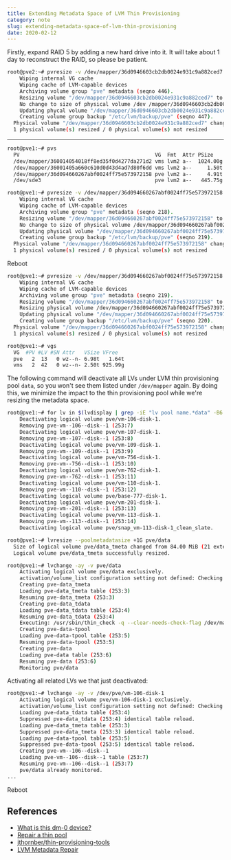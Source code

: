 ```yaml
---
title: Extending Metadata Space of LVM Thin Provisioning
category: note
slug: extending-metadata-space-of-lvm-thin-provisioning
date: 2020-02-12
---
```

Firstly, expand RAID 5 by adding a new hard drive into it. It will take about 1
day to reconstruct the RAID, so please be patient.

```bash
root@pve2:~# pvresize -v /dev/mapper/36d0946603cb2db0024e931c9a882ced7
    Wiping internal VG cache
    Wiping cache of LVM-capable devices
    Archiving volume group "pve" metadata (seqno 446).
    Resizing volume "/dev/mapper/36d0946603cb2db0024e931c9a882ced7" to 10545266688 sectors.
    No change to size of physical volume /dev /mapper/36d0946603cb2db0024e931c9a882ced7.
    Updating phycal volume "/dev/mapper/36d0946603cb2db0024e931c9a882ced7"
    Creating volume group backup "/etc/lvm/backup/pve" (seqno 447).
  Physical volume "/dev/mapper/36d0946603cb2db0024e931c9a882ced7" changed
  1 physical volume(s) resized / 0 physical volume(s) not resized
```

---

```bash
root@pve1:~# pvs
  PV                                            VG  Fmt  Attr PSize    PFree
  /dev/mapper/360014054018ff8ed35f0d4277da271d2 vms lvm2 a--  1024.00g 896.00g
  /dev/mapper/36001405a660c610d0d43d4ad7d80f6dd vms lvm2 a--     1.50t  30.00g
  /dev/mapper/36d094660267abf0024ff75e573972158 pve lvm2 a--     4.91t      0
  /dev/sde3                                     pve lvm2 a--   445.75g      0
```

```bash
root@pve1:~# pvresize -v /dev/mapper/36d094660267abf0024ff75e573972158
    Wiping internal VG cache
    Wiping cache of LVM-capable devices
    Archiving volume group "pve" metadata (seqno 218).
    Resizing volume "/dev/mapper/36d094660267abf0024ff75e573972158" to 10545266688 sectors.
    No change to size of physical volume /dev/mapper/36d094660267abf0024ff75e573972158.
    Updating physical volume "/dev/mapper/36d094660267abf0024ff75e573972158"
    Creating volume group backup "/etc/lvm/backup/pve" (seqno 219).
  Physical volume "/dev/mapper/36d094660267abf0024ff75e573972158" changed
  1 physical volume(s) resized / 0 physical volume(s) not resized
```

Reboot

```bash
root@pve1:~# pvresize -v /dev/mapper/36d094660267abf0024ff75e573972158
    Wiping internal VG cache
    Wiping cache of LVM-capable devices
    Archiving volume group "pve" metadata (seqno 219).
    Resizing volume "/dev/mapper/36d094660267abf0024ff75e573972158" to 14060355584 sectors.
    Resizing physical volume /dev/mapper/36d094660267abf0024ff75e573972158 from 0 to 1716351 extents.
    Updating physical volume "/dev/mapper/36d094660267abf0024ff75e573972158"
    Creating volume group backup "/etc/lvm/backup/pve" (seqno 220).
  Physical volume "/dev/mapper/36d094660267abf0024ff75e573972158" changed
  1 physical volume(s) resized / 0 physical volume(s) not resized
```

```bash
root@pve1:~# vgs
  VG  #PV #LV #SN Attr   VSize VFree
  pve   2  13   0 wz--n- 6.98t   1.64t
  vms   2  42   0 wz--n- 2.50t 925.99g
```

The following command will deactivate all LVs under LVM thin provisioning pool
`data`, so you won't see them listed under `/dev/mapper` again. By doing this,
we minimize the impact to the thin provisioning pool while we're resizing the
metadata space.

```bash
root@pve1:~# for lv in $(lvdisplay | grep -iE "lv pool name.*data" -B6 | grep -i "lv path" | awk '{print $3}' | xargs); do lvchange -an -v $lv; sleep 1; done
    Deactivating logical volume pve/vm-106-disk-1.
    Removing pve-vm--106--disk--1 (253:7)
    Deactivating logical volume pve/vm-107-disk-1.
    Removing pve-vm--107--disk--1 (253:8)
    Deactivating logical volume pve/vm-109-disk-1.
    Removing pve-vm--109--disk--1 (253:9)
    Deactivating logical volume pve/vm-756-disk-1.
    Removing pve-vm--756--disk--1 (253:10)
    Deactivating logical volume pve/vm-762-disk-1.
    Removing pve-vm--762--disk--1 (253:11)
    Deactivating logical volume pve/vm-110-disk-1.
    Removing pve-vm--110--disk--1 (253:12)
    Deactivating logical volume pve/base-777-disk-1.
    Deactivating logical volume pve/vm-201-disk-1.
    Removing pve-vm--201--disk--1 (253:13)
    Deactivating logical volume pve/vm-113-disk-1.
    Removing pve-vm--113--disk--1 (253:14)
    Deactivating logical volume pve/snap_vm-113-disk-1_clean_slate.
```

```bash
root@pve1:~# lvresize --poolmetadatasize +1G pve/data
  Size of logical volume pve/data_tmeta changed from 84.00 MiB (21 extents) to 1.08 GiB (277 extents).
  Logical volume pve/data_tmeta successfully resized.
```

```bash
root@pve1:~# lvchange -ay -v pve/data
    Activating logical volume pve/data exclusively.
    activation/volume_list configuration setting not defined: Checking only host tags for pve/data.
    Creating pve-data_tmeta
    Loading pve-data_tmeta table (253:3)
    Resuming pve-data_tmeta (253:3)
    Creating pve-data_tdata
    Loading pve-data_tdata table (253:4)
    Resuming pve-data_tdata (253:4)
    Executing: /usr/sbin/thin_check -q --clear-needs-check-flag /dev/mapper/pve-data_tmeta
    Creating pve-data-tpool
    Loading pve-data-tpool table (253:5)
    Resuming pve-data-tpool (253:5)
    Creating pve-data
    Loading pve-data table (253:6)
    Resuming pve-data (253:6)
    Monitoring pve/data
```

Activating all related LVs we that just deactivated:

```bash
root@pve1:~# lvchange -ay -v /dev/pve/vm-106-disk-1
    Activating logical volume pve/vm-106-disk-1 exclusively.
    activation/volume_list configuration setting not defined: Checking only host tags for pve/vm-106-disk-1.
    Loading pve-data_tdata table (253:4)
    Suppressed pve-data_tdata (253:4) identical table reload.
    Loading pve-data_tmeta table (253:3)
    Suppressed pve-data_tmeta (253:3) identical table reload.
    Loading pve-data-tpool table (253:5)
    Suppressed pve-data-tpool (253:5) identical table reload.
    Creating pve-vm--106--disk--1
    Loading pve-vm--106--disk--1 table (253:7)
    Resuming pve-vm--106--disk--1 (253:7)
    pve/data already monitored.
...
```

Reboot

## References

-  [What is this dm-0
   device?](https://superuser.com/questions/131519/what-is-this-dm-0-device)
-  [Repair a thin
   pool](https://medium.com/@unxrlm/repair-a-thin-pool-a42f41169541)
-  [jthornber/thin-provisioning-tools](https://github.com/jthornber/thin-provisioning-tools)
-  [LVM Metadata
   Repair](https://charlmert.github.io/blog/2017/06/15/lvm-metadata-repair/)
